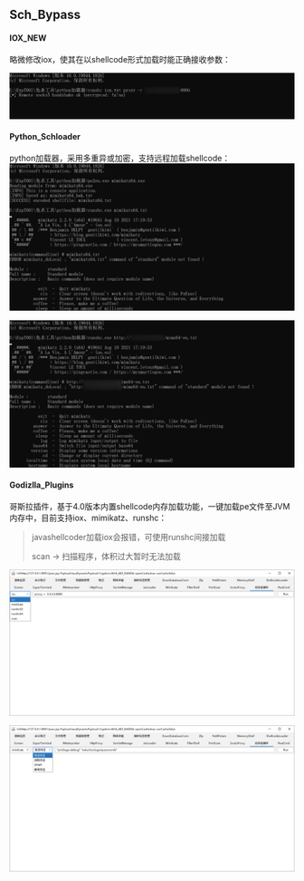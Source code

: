 ## Sch_Bypass

#### IOX_NEW

略微修改iox，使其在以shellcode形式加载时能正确接收参数：

![image-20220725114311884](images/image-20220725114311884.png)

#### Python_Schloader

python加载器，采用多重异或加密，支持远程加载shellcode：
![image-20220725114818175](images/image-20220725114818175.png)

![image-20220725114914673](images/image-20220725114914673.png)

#### Godizlla_Plugins

哥斯拉插件，基于4.0版本内置shellcode内存加载功能，一键加载pe文件至JVM内存中，目前支持iox、mimikatz、runshc：

> javashellcoder加载iox会报错，可使用runshc间接加载
>
> scan -> 扫描程序，体积过大暂时无法加载

![image-20220725115205818](images/image-20220725115205818.png)

![image-20220725115438046](images/image-20220725115438046.png)